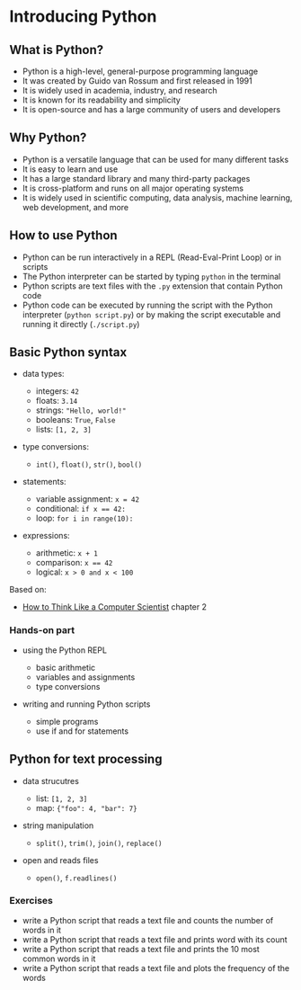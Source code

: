 # Introducing Python

## What is Python?

- Python is a high-level, general-purpose programming language
- It was created by Guido van Rossum and first released in 1991
- It is widely used in academia, industry, and research
- It is known for its readability and simplicity
- It is open-source and has a large community of users and developers

## Why Python?

- Python is a versatile language that can be used for many different tasks
- It is easy to learn and use
- It has a large standard library and many third-party packages
- It is cross-platform and runs on all major operating systems
- It is widely used in scientific computing, data analysis, machine learning, web development, and more

## How to use Python

- Python can be run interactively in a REPL (Read-Eval-Print Loop) or in scripts
- The Python interpreter can be started by typing `python` in the terminal
- Python scripts are text files with the `.py` extension that contain Python code
- Python code can be executed by running the script with the Python interpreter (`python script.py`) or by making the script executable and running it directly (`./script.py`)

## Basic Python syntax

- data types:
  - integers: `42`
  - floats: `3.14`
  - strings: `"Hello, world!"`
  - booleans: `True`, `False`
  - lists: `[1, 2, 3]`

- type conversions:
  - `int()`, `float()`, `str()`, `bool()`

- statements:
  - variable assignment: `x = 42`
  - conditional: `if x == 42:`
  - loop: `for i in range(10):`

- expressions:
  - arithmetic: `x + 1`
  - comparison: `x == 42`
  - logical: `x > 0 and x < 100`

Based on:

- [How to Think Like a Computer Scientist](https://runestone.academy/ns/books/published/thinkcspy/index.html) chapter 2

### Hands-on part

- using the Python REPL
  - basic arithmetic
  - variables and assignments
  - type conversions

- writing and running Python scripts
  - simple programs
  - use if and for statements

## Python for text processing

- data strucutres
  - list: `[1, 2, 3]`
  - map: `{"foo": 4, "bar": 7}`

- string manipulation
  - `split()`, `trim()`, `join()`, `replace()`

- open and reads files
  - `open()`, `f.readlines()`

### Exercises

- write a Python script that reads a text file and counts the number of words in it
- write a Python script that reads a text file and prints word with its count
- write a Python script that reads a text file and prints the 10 most common words in it
- write a Python script that reads a text file and plots the frequency of the words
